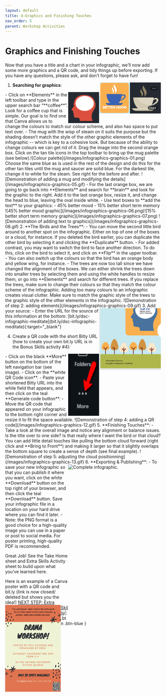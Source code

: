 ```yaml
---
layout: default
title: 4-Graphics and Finishing Touches
nav_order: 5
parent: Workshop Activities
---
```

# Graphics and Finishing Touches
Now that you have a title and a chart in your infographic, we’ll now add some more graphics and a QR code, and tidy things up before exporting. If you have any questions, please ask, and don’t forget to have fun!

1. **Searching for graphics**:
<img src="images//infographics-graphics-02.png" style="float:right;width:100px;height:100px;" alt="Coffee mug infographic image"><img src="images//infographics-graphics-03.png" style="float:right;width:100px;height:100px;" alt="Coffee mug infographic image"> 
<img src="images//infographics-graphics-04.png" style="float:right;width:100px;height:100px;" alt="brain infographic image"> 
 - Click on **Elements** in the left toolbar and type in the upper search bar “**coffee**”. Look for a coffee cup that is simple. Our goal is to find one that Canva allows us to change the colours to match our colour scheme, and also has space to put text over. 
  - The mug with the wisp of steam on it suits the purpose but the shading doesn’t match the style of the other graphic elements of the infographic -- which is key to a cohesive look. But because of the ability to change colours we can get rid of it. Drag the image into the second orange box. Click on the tan tile icons in the top toolbar to bring up the mug palette (see below).![Colour palette](/images/infographics-graphics-01.png)<br> Choose the same blue as is used in the rest of the design and do this for the other tan tiles until the mug and saucer are solid blue. For the darkest tile, change it to white for the steam. See right for the before and after. 
![Demonstration of adding a mug and modifying the details](/images/infographics-graphics-05.gif)
- For the last orange box, we are going to go back into **Elements** and search for **brain** and look for the graphic to the right. Add it to the last orange box, resize it, and change the head to blue, leaving the oval inside white. 
  - Use text boxes to **add the text** to your graphics:
        - 45% better mood
        - 15% better short term memory
![45% better mood graphic](/images/infographics-graphics-06.png)![15% better short term memory graphic](/images/infographics-graphics-07.png)
![Demonstration of adding text to graphics](/images/infographics-graphics-08.gif)
2. **The Birds and the Trees**:
  - You can move the second little bird around to another spot on the infographic. Either on top of one of the boxes or a cloud, for instance. If you deleted the bird earlier, you can duplicate the other bird by selecting it and clicking the **Duplicate** button.
  - For added contrast, you may want to switch the bird to face another direction. To do this, click on the bird to select it, and click on **Flip** in the upper toolbar. 
  - You can also switch up the colours so that the bird has an orange body and yellow wing, for instance. 
  - The trees are now too tall since we have changed the alignment of the boxes. We can either shrink the trees down into smaller trees by selecting them and using the white handles to resize them, or go into **Elements** and search for different trees. If you replace the trees, make sure to change their colours so that they match the colour scheme of the infographic. Adding too many colours to an infographic creates visual clutter. Make sure to match the graphic style of the trees to the graphic style of the other elements in the infographic.
![Demonstration of step 2: adding elements](/images/infographics-graphics-09.gif)
3. Add your source:
<img src="images//infographics-graphics-10.png" style="float:right;width:200px;height:200px;" alt="Image of infographic with source."> 
- Enter the URL for the source of this information at the bottom: [bit.ly/dsc-infographic-meditate](bit.ly/dsc-infographic-meditate){:target="_blank"}

4. Create a QR code with the short Bitly URL (how to create your own bit.ly URL is in the Bonus Skills activity #4):
<img src="images//infographics-graphics-11.png" style="float:right;width:100px;height:200px;" alt="More option on navigation bar"> 
- Click on the black **More** button on the bottom of the left navigation bar (see image).
  - Click on the **white QR Code icon**.
  - Paste your shortened Bitly URL into the while field that appears, and then click on the teal **Generate code button**.
  - Move the QR code that appeared on your infographic to the bottom right corner and resize it to fit the space available.
![Demonstration of step 4: adding a QR code](/images/infographics-graphics-12.gif)
5. **Finishing Touches**:
  - Take a look at the overall image and notice any alignment or balance issues. Is the title over to one side? Is that really where I want the bird or that cloud? You can add little detail touches like pulling the bottom cloud forward (right click and **Bring to Front**) and making it larger so that it slightly overlaps the bottom square to create a sense of depth (see final example). 
![Demonstration of step 5: adjusting the cloud positionning](/images/infographics-graphics-13.gif)
<img src="images//infographics-graphics-14.png" style="float:right;width:300px;height:500px;" alt="Complete infographic."> 
6. **Exporting & Publishing**:
  - To save your new infographic so that you can publish it where you want, click on the white **Download** button on the top right of your browser, and then click the teal **Download** button. Save your infographic file in a location on your hard drive where you can find it later.
  - Note: the PNG format is a good choice for a high-quality image you can use in a paper or post to social media. For poster printing, high-quality PDF is recommended.

Great Job! See the Take Home sheet and Extra Skills Activity sheet to build upon what you’ve learned here.

Here is an example of a Canva poster with a QR code and bit.ly (link is now closed/ deleted but shows you the idea!)
<img src="images//infographics-graphics-16.gif" style="float:left;width:180px;height:280px;" alt="Example with QR code."> 
[NEXT STEP: Extra Skills](canva-extra-skills.html){: .btn .btn-blue }
